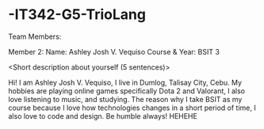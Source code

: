 # -IT342-G5-TrioLang

Team Members:

Member 2:
Name: Ashley Josh V. Vequiso
Course & Year: BSIT 3

<Short description about yourself (5 sentences)>

Hi! I am Ashley Josh V. Vequiso, I live in Dumlog, Talisay City, Cebu. My hobbies are playing online games specifically Dota 2 and Valorant, I also love listening to music, and studying. The reason why I take BSIT as my course because I love how technologies changes in a short period of time, I also love to code and design. Be humble always! HEHEHE

